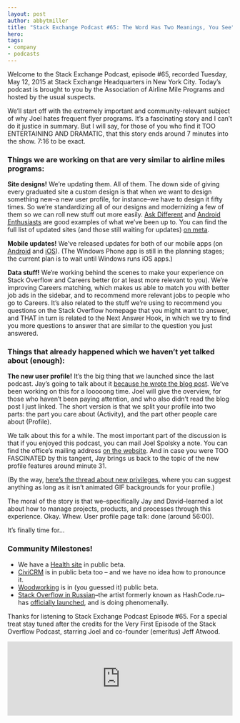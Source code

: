 ```yaml
---
layout: post
author: abbytmiller
title: "Stack Exchange Podcast #65: The Word Has Two Meanings, You See"
hero: 
tags:
- company
- podcasts
---
```

Welcome to the Stack Exchange Podcast, episode #65, recorded Tuesday, May 12, 2015 at Stack Exchange Headquarters in New York City. Today’s podcast is brought to you by the Association of Airline Mile Programs and hosted by the usual suspects.

We’ll start off with the extremely important and community-relevant subject of why Joel hates frequent flyer programs. It’s a fascinating story and I can’t do it justice in summary. But I will say, for those of you who find it TOO ENTERTAINING AND DRAMATIC, that this story ends around 7 minutes into the show. 7:16 to be exact.

<h3>Things we are working on that are very similar to airline miles programs:</h3>

<strong>Site designs!</strong> We’re updating them. All of them. The down side of giving every graduated site a custom design is that when we want to design something new–a new user profile, for instance–we have to design it fifty times. So we’re standardizing all of our designs and modernizing a few of them so we can roll new stuff out more easily. <a href="http://apple.stackexchange.com/" target="_blank">Ask Different</a> and <a href="http://android.stackexchange.com/" target="_blank">Android Enthusiasts</a> are good examples of what we’ve been up to. You can find the full list of updated sites (and those still waiting for updates) <a href="http://meta.stackexchange.com/questions/253359/list-of-communities-with-base-css-updates-completed" target="_blank">on meta</a>.

<strong>Mobile updates!</strong> We’ve released updates for both of our mobile apps (on <a href="https://play.google.com/store/apps/details?id=com.stackexchange.marvin" target="_blank">Android</a> and <a href="https://itunes.apple.com/us/app/stack-exchange/id871299723?mt=8" target="_blank">iOS</a>). (The Windows Phone app is still in the planning stages; the current plan is to wait until Windows runs iOS apps.)

<strong>Data stuff!</strong> We’re working behind the scenes to make your experience on Stack Overflow and Careers better (or at least more relevant to you). We’re improving Careers matching, which makes us able to match you with better job ads in the sidebar, and to recommend more relevant jobs to people who go to Careers. It’s also related to the stuff we’re using to recommend you questions on the Stack Overflow homepage that you might want to answer, and THAT in turn is related to the Next Answer Hook, in which we try to find you more questions to answer that are similar to the question you just answered.

<h3>Things that already happened which we haven’t yet talked about (enough):</h3>

<strong>The new user profile!</strong> It’s the big thing that we launched since the last podcast. Jay’s going to talk about it <a href="http://blog.stackoverflow.com/2015/04/two-new-user-pages-one-new-stat-this-ones-big/" target="_blank">because he wrote the blog post</a>. We’ve been working on this for a looooong time. Joel will give the overview, for those who haven’t been paying attention, and who also didn’t read the blog post I just linked. The short version is that we split your profile into two parts: the part you care about (Activity), and the part other people care about (Profile).

We talk about this for a while. The most important part of the discussion is that if you enjoyed this podcast, you can mail Joel Spolsky a note. You can find the office’s mailing address <a href="http://stackexchange.com/about/contact" target="_blank">on the website</a>. And in case you were TOO FASCINATED by this tangent, Jay brings us back to the topic of the new profile features around minute 31.

(By the way, <a href="http://meta.stackexchange.com/questions/253668/help-us-identify-micro-privileges-for-top-users" target="_blank">here’s the thread about new privileges</a>, where you can suggest anything as long as it isn’t animated GIF backgrounds for your profile.)

The moral of the story is that we–specifically Jay and David–learned a lot about how to manage projects, products, and processes through this experience. Okay. Whew. User profile page talk: done (around 56:00).

It’s finally time for…

<h3>Community Milestones!</h3>

* We have a <a href="http://health.stackexchange.com/" target="_blank">Health site</a> in public beta.
* <a href="http://civicrm.stackexchange.com/" target="_blank">CiviCRM</a> is in public beta too – and we have no idea how to pronounce it.
* <a href="http://woodworking.stackexchange.com/" target="_blank">Woodworking</a> is in (you guessed it) public beta.
* <a href="http://ru.stackoverflow.com/" target="_blank">Stack Overflow in Russian</a>–the artist formerly known as HashCode.ru–has <a href="http://blog.stackoverflow.com/2015/06/welcome-nicolas-chabanovsky-and-stack-overflow-in-russian/" target="_blank">officially launched</a>, and is doing phenomenally.

Thanks for listening to Stack Exchange Podcast Episode #65. For a special treat stay tuned after the credits for the Very First Episode of the Stack Overflow Podcast, starring Joel and co-founder (emeritus) Jeff Atwood.

<iframe width="100%" height="166" scrolling="no" frameborder="no" src="https://w.soundcloud.com/player/?url=https%3A//api.soundcloud.com/tracks/210303965&color=ff5500"></iframe>
